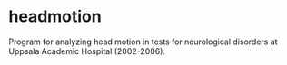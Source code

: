 # headmotion
Program for analyzing head motion in tests for neurological disorders at Uppsala Academic Hospital (2002-2006). 
